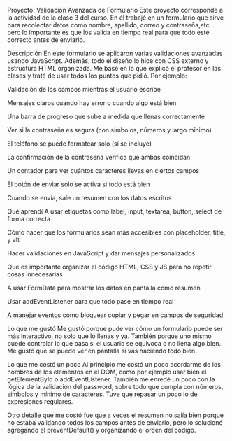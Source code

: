 Proyecto: Validación Avanzada de Formulario
Este proyecto corresponde a la actividad de la clase 3 del curso. En él trabajé en un formulario que sirve para recolectar datos como nombre, apellido, correo y contraseña,etc... pero lo importante es que los valida en tiempo real para que todo esté correcto antes de enviarlo.

 Descripción
En este formulario se aplicaron varias validaciones avanzadas usando JavaScript. Además, todo el diseño lo hice con CSS externo y estructura HTML organizada. Me basé en lo que explicó el profesor en las clases y traté de usar todos los puntos que pidió. Por ejemplo:

Validación de los campos mientras el usuario escribe

Mensajes claros cuando hay error o cuando algo está bien

Una barra de progreso que sube a medida que llenas correctamente

Ver si la contraseña es segura (con símbolos, números y largo mínimo)

El teléfono se puede formatear solo (si se incluye)

La confirmación de la contraseña verifica que ambas coincidan

Un contador para ver cuántos caracteres llevas en ciertos campos

El botón de enviar solo se activa si todo está bien

Cuando se envía, sale un resumen con los datos escritos

 Qué aprendí
A usar etiquetas como label, input, textarea, button, select de forma correcta

Cómo hacer que los formularios sean más accesibles con placeholder, title, y alt

Hacer validaciones en JavaScript y dar mensajes personalizados

Que es importante organizar el código HTML, CSS y JS para no repetir cosas innecesarias

A usar FormData para mostrar los datos en pantalla como resumen

Usar addEventListener para que todo pase en tiempo real

A manejar eventos como bloquear copiar y pegar en campos de seguridad

 Lo que me gustó
Me gustó porque pude ver cómo un formulario puede ser más interactivo, no solo que lo llenas y ya. También porque uno mismo puede controlar lo que pasa si el usuario se equivoca o no llena algo bien. Me gustó que se puede ver en pantalla si vas haciendo todo bien.

 Lo que me costó un poco
Al principio me costó un poco acordarme de los nombres de los elementos en el DOM, como por ejemplo usar bien el getElementById o addEventListener. También me enredé un poco con la lógica de la validación del password, sobre todo que cumpla con números, símbolos y mínimo de caracteres. Tuve que repasar un poco lo de expresiones regulares.

Otro detalle que me costó fue que a veces el resumen no salía bien porque no estaba validando todos los campos antes de enviarlo, pero lo solucioné agregando el preventDefault() y organizando el orden del código.